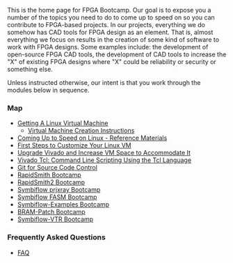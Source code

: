 This is the home page for FPGA Bootcamp.  Our goal is to expose you a number of the topics you need to do to come up to speed on so you can contribute to FPGA-based projects.  In our projects, everything we do somehow has CAD tools for FPGA design as an element.  That is, almost everything we focus on results in the creation of some kind of software to work with FPGA designs.  Some examples include: the development of open-source FPGA CAD tools, the development of CAD tools to increase the "X" of existing FPGA designs where "X" could be reliability or security or something else.  

Unless instructed otherwise, our intent is that you work through the modules below in sequence.

### Map
* [Getting A Linux Virtual Machine](GetVirtualMachine)
  * [Virtual Machine Creation Instructions](VirtualMachineCreationInstructions)
* [Coming Up to Speed on Linux - Reference Materials](LinuxReference)
* [First Steps to Customize Your Linux VM](First-Steps)
* [Upgrade Vivado and Increase VM Space to Accommodate It](UpgradeVivadoAndIncreaseVMDiskSpace)
* [Vivado Tcl: Command Line Scripting Using the Tcl Language](VivadoAndTcl)
* [Git for Source Code Control](git)
* [RapidSmith Bootcamp](RapidSmithBootcamp)
* [RapidSmith2 Bootcamp](RapidSmith2Bootcamp)
* [Symbiflow prjxray Bootcamp](prjxrayBootcamp)
* [Symbiflow FASM Bootcamp](SymbiflowFasmBootcamp)
* [Symbiflow-Examples Bootcamp](Symbiflow-ExamplesBootcamp)
* [BRAM-Patch Bootcamp](BRAM-PatchBootcamp)
* [Symbiflow-VTR Bootcamp](Symbiflow-VTRBootcamp)

### Frequently Asked Questions
* [FAQ](FAQ)